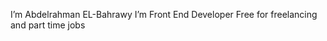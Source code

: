 I’m Abdelrahman EL-Bahrawy
I’m Front End Developer 
Free for freelancing and part time jobs
<!---
bahrawyX/bahrawyX is a ✨ special ✨ repository because its `README.md` (this file) appears on your GitHub profile.
You can click the Preview link to take a look at your changes.
--->
